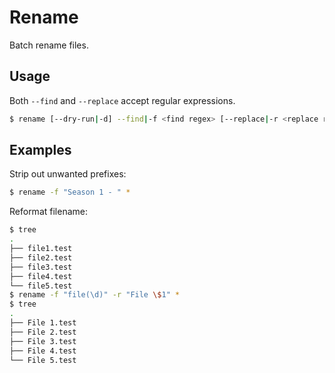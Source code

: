 Rename
======
Batch rename files. 

Usage
-----
Both `--find` and `--replace` accept regular expressions.

```sh
$ rename [--dry-run|-d] --find|-f <find regex> [--replace|-r <replace regex>] <files>
```
Examples
--------
Strip out unwanted prefixes:

```sh
$ rename -f "Season 1 - " *
```

Reformat filename: 

```sh
$ tree
.
├── file1.test
├── file2.test
├── file3.test
├── file4.test
└── file5.test
$ rename -f "file(\d)" -r "File \$1" *
$ tree
.
├── File 1.test
├── File 2.test
├── File 3.test
├── File 4.test
└── File 5.test
```